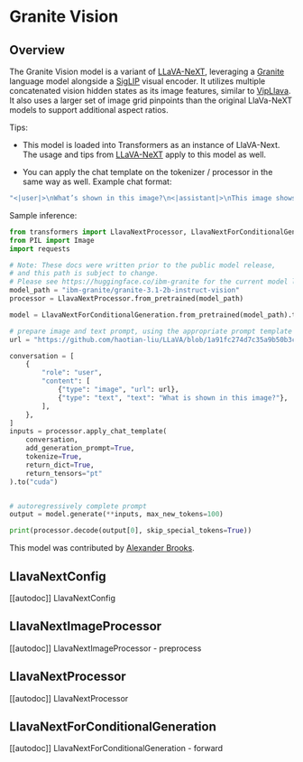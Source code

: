 <!--Copyright 2025 The HuggingFace Team. All rights reserved.

Licensed under the Apache License, Version 2.0 (the "License"); you may not use this file except in compliance with
the License. You may obtain a copy of the License at

http://www.apache.org/licenses/LICENSE-2.0

Unless required by applicable law or agreed to in writing, software distributed under the License is distributed on
an "AS IS" BASIS, WITHOUT WARRANTIES OR CONDITIONS OF ANY KIND, either express or implied. See the License for the
specific language governing permissions and limitations under the License.

⚠️ Note that this file is in Markdown but contain specific syntax for our doc-builder (similar to MDX) that may not be
rendered properly in your Markdown viewer.

-->

# Granite Vision

## Overview

The Granite Vision model is a variant of [LLaVA-NeXT](llava_next), leveraging a [Granite](granite) language model alongside a [SigLIP](SigLIP) visual encoder. It utilizes multiple concatenated vision hidden states as its image features, similar to [VipLlava](vipllava). It also uses a larger set of image grid pinpoints than the original LlaVa-NeXT models to support additional aspect ratios.

Tips:
- This model is loaded into Transformers as an instance of LlaVA-Next. The usage and tips from [LLaVA-NeXT](llava_next) apply to this model as well.

- You can apply the chat template on the tokenizer / processor in the same way as well. Example chat format:
```bash
"<|user|>\nWhat’s shown in this image?\n<|assistant|>\nThis image shows a red stop sign.<|end_of_text|><|user|>\nDescribe the image in more details.\n<|assistant|>\n"
```

Sample inference:
```python
from transformers import LlavaNextProcessor, LlavaNextForConditionalGeneration
from PIL import Image
import requests

# Note: These docs were written prior to the public model release,
# and this path is subject to change.
# Please see https://huggingface.co/ibm-granite for the current model list.
model_path = "ibm-granite/granite-3.1-2b-instruct-vision"
processor = LlavaNextProcessor.from_pretrained(model_path)

model = LlavaNextForConditionalGeneration.from_pretrained(model_path).to("cuda")

# prepare image and text prompt, using the appropriate prompt template
url = "https://github.com/haotian-liu/LLaVA/blob/1a91fc274d7c35a9b50b3cb29c4247ae5837ce39/images/llava_v1_5_radar.jpg?raw=true"

conversation = [
    {
        "role": "user",
        "content": [
            {"type": "image", "url": url},
            {"type": "text", "text": "What is shown in this image?"},
        ],
    },
]
inputs = processor.apply_chat_template(
    conversation,
    add_generation_prompt=True,
    tokenize=True,
    return_dict=True,
    return_tensors="pt"
).to("cuda")


# autoregressively complete prompt
output = model.generate(**inputs, max_new_tokens=100)

print(processor.decode(output[0], skip_special_tokens=True))
```

This model was contributed by [Alexander Brooks](https://huggingface.co/abrooks9944).

## LlavaNextConfig

[[autodoc]] LlavaNextConfig

## LlavaNextImageProcessor

[[autodoc]] LlavaNextImageProcessor
    - preprocess

## LlavaNextProcessor

[[autodoc]] LlavaNextProcessor

## LlavaNextForConditionalGeneration

[[autodoc]] LlavaNextForConditionalGeneration
    - forward
